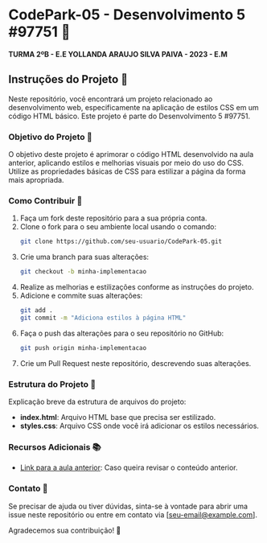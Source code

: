 # CodePark-05 - Desenvolvimento 5 #97751 🚀

**TURMA 2ºB - E.E YOLLANDA ARAUJO SILVA PAIVA - 2023 - E.M**

## Instruções do Projeto 📝

Neste repositório, você encontrará um projeto relacionado ao desenvolvimento web, especificamente na aplicação de estilos CSS em um código HTML básico. Este projeto é parte do Desenvolvimento 5 #97751.

### Objetivo do Projeto 🎯

O objetivo deste projeto é aprimorar o código HTML desenvolvido na aula anterior, aplicando estilos e melhorias visuais por meio do uso do CSS. Utilize as propriedades básicas de CSS para estilizar a página da forma mais apropriada.

### Como Contribuir 🤝

1. Faça um fork deste repositório para a sua própria conta.
2. Clone o fork para o seu ambiente local usando o comando:
   ```bash
   git clone https://github.com/seu-usuario/CodePark-05.git
   ```
3. Crie uma branch para suas alterações:
   ```bash
   git checkout -b minha-implementacao
   ```
4. Realize as melhorias e estilizações conforme as instruções do projeto.
5. Adicione e commite suas alterações:
   ```bash
   git add .
   git commit -m "Adiciona estilos à página HTML"
   ```
6. Faça o push das alterações para o seu repositório no GitHub:
   ```bash
   git push origin minha-implementacao
   ```
7. Crie um Pull Request neste repositório, descrevendo suas alterações.

### Estrutura do Projeto 📂

Explicação breve da estrutura de arquivos do projeto:

- **index.html**: Arquivo HTML base que precisa ser estilizado.
- **styles.css**: Arquivo CSS onde você irá adicionar os estilos necessários.

### Recursos Adicionais 📚

- [Link para a aula anterior](link-para-aula-anterior): Caso queira revisar o conteúdo anterior.

### Contato 📧

Se precisar de ajuda ou tiver dúvidas, sinta-se à vontade para abrir uma issue neste repositório ou entre em contato via [seu-email@example.com].

Agradecemos sua contribuição! 🙌
